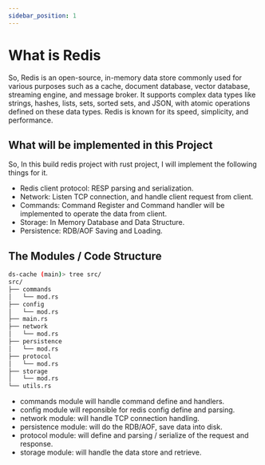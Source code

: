 ```yaml
---
sidebar_position: 1
---
```


# What is Redis

So, Redis is an open-source, in-memory data store commonly used for various purposes such as a cache, document database, vector database, streaming engine, and message broker. It supports complex data types like strings, hashes, lists, sets, sorted sets, and JSON, with atomic operations defined on these data types. Redis is known for its speed, simplicity, and performance.

## What will be implemented in this Project

So, In this build redis project with rust project, I will implement the following things for it.

- Redis client protocol: RESP parsing and serialization.
- Network: Listen TCP connection, and handle client request from client.
- Commands: Command Register and Command handler will be implemented to operate the data from client.
- Storage: In Memory Database and Data Structure.
- Persistence: RDB/AOF Saving and Loading.

## The Modules / Code Structure

```sh
ds-cache (main)> tree src/
src/
├── commands
│   └── mod.rs
├── config
│   └── mod.rs
├── main.rs
├── network
│   └── mod.rs
├── persistence
│   └── mod.rs
├── protocol
│   └── mod.rs
├── storage
│   └── mod.rs
└── utils.rs
```

- commands module will handle command define and handlers.
- config module will reponsible for redis config define and parsing.
- network module: will handle TCP connection handling.
- persistence module: will do the RDB/AOF, save data into disk.
- protocol module: will define and parsing / serialize of the request and response.
- storage module: will handle the data store and retrieve.
